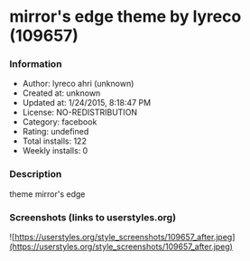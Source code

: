 # mirror's edge theme by lyreco (109657)

### Information
- Author: lyreco ahri (unknown)
- Created at: unknown
- Updated at: 1/24/2015, 8:18:47 PM
- License: NO-REDISTRIBUTION
- Category: facebook
- Rating: undefined
- Total installs: 122
- Weekly installs: 0


### Description
theme mirror's edge


### Screenshots (links to userstyles.org)
![https://userstyles.org/style_screenshots/109657_after.jpeg](https://userstyles.org/style_screenshots/109657_after.jpeg)



